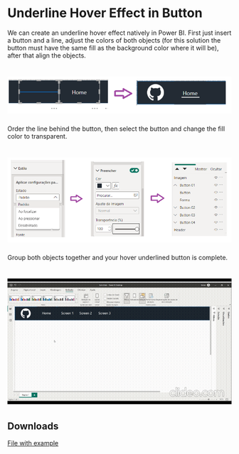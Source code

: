 # Underline Hover Effect in Button

We can create an underline hover effect natively in Power BI. First just insert a button and a line, adjust the colors of both objects (for this solution the button must have the same fill as the background color where it will be), after that align the objects.
<h1 align="left">
  <img src="assets/images/Button_Underlined_HoverEffect_image01.png"/>
</h1>

Order the line behind the button, then select the button and change the fill color to transparent.
<h1 align="left">
  <img src="assets/images/Button_Underlined_HoverEffect_image02.png"/>
</h1>

Group both objects together and your hover underlined button is complete.
<h1 align="left">
  <img src="assets/gifs/Button_Underlined_HoverEffect_gif01.gif"/>
</h1>

## Downloads
<a href="assets/pbix/Button_Underlined_HoverEffect.pbix" download>File with example</a>
